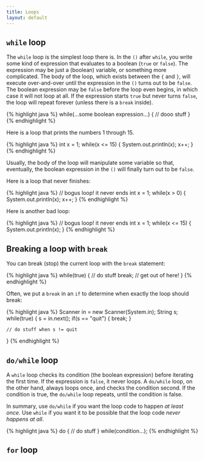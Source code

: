 ```yaml
---
title: Loops
layout: default
---
```


## `while` loop

The `while` loop is the simplest loop there is. In the `()` after `while`, you write some kind of expression that evaluates to a boolean (`true` or `false`). The expression may be just a (boolean) variable, or something more complicated. The body of the loop, which exists between the `{` and `}`, will execute over-and-over until the expression in the `()` turns out to be `false`. The boolean expression may be `false` before the loop even begins, in which case it will not loop at all. If the expression starts `true` but never turns `false`, the loop will repeat forever (unless there is a `break` inside).

{% highlight java %}
while(...some boolean expression...)
{
  // dooo stuff
}
{% endhighlight %}

Here is a loop that prints the numbers 1 through 15.

{% highlight java %}
int x = 1;
while(x <= 15)
{
    System.out.println(x);
    x++;
}
{% endhighlight %}

Usually, the body of the loop will manipulate some variable so that, eventually, the boolean expression in the `()` will finally turn out to be `false`.

Here is a loop that never finishes:

{% highlight java %}
// bogus loop! it never ends
int x = 1;
while(x > 0)
{
    System.out.println(x);
    x++;
}
{% endhighlight %}

Here is another bad loop:

{% highlight java %}
// bogus loop! it never ends
int x = 1;
while(x <= 15)
{
    System.out.println(x);
}
{% endhighlight %}

## Breaking a loop with `break`

You can break (stop) the current loop with the `break` statement:

{% highlight java %}
while(true)
{
    // do stuff
    break;  // get out of here!
}
{% endhighlight %}

Often, we put a `break` in an `if` to determine when exactly the loop should break:

{% highlight java %}
Scanner in = new Scanner(System.in);
String s;
while(true)
{
    s = in.next();
    if(s == "quit")
    {
        break;
    }

    // do stuff when s != quit
}
{% endhighlight %}

## `do/while` loop

A `while` loop checks its condition (the boolean expression) before iterating the first time. If the expression is `false`, it never loops. A `do/while` loop, on the other hand, always loops once, and checks the condition second. If the condition is true, the `do/while` loop repeats, until the condition is false.

In summary, use `do/while` if you want the loop code to happen *at least once*. Use `while` if you want it to be possible that the loop code *never happens at all*.

{% highlight java %}
do
{
    // do stuff
}
while(condition...);
{% endhighlight %}

## `for` loop